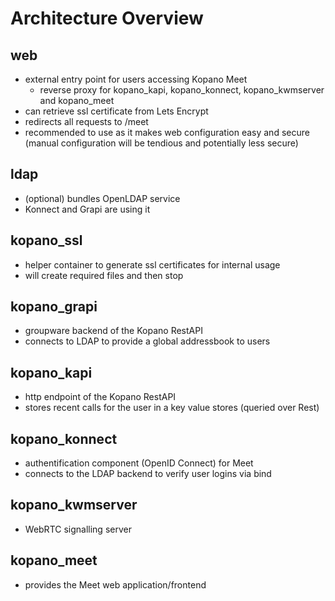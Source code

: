 # Architecture Overview

## web

- external entry point for users accessing Kopano Meet
    - reverse proxy for kopano_kapi, kopano_konnect, kopano_kwmserver and kopano_meet 
- can retrieve ssl certificate from Lets Encrypt
- redirects all requests to /meet
- recommended to use as it makes web configuration easy and secure (manual configuration will be tendious and potentially less secure)

## ldap

- (optional) bundles OpenLDAP service
- Konnect and Grapi are using it

## kopano_ssl

- helper container to generate ssl certificates for internal usage
- will create required files and then stop

## kopano_grapi

- groupware backend of the Kopano RestAPI
- connects to LDAP to provide a global addressbook to users

## kopano_kapi

- http endpoint of the Kopano RestAPI
- stores recent calls for the user in a key value stores (queried over Rest)

## kopano_konnect

- authentification component (OpenID Connect) for Meet
- connects to the LDAP backend to verify user logins via bind

## kopano_kwmserver

- WebRTC signalling server

## kopano_meet

- provides the Meet web application/frontend